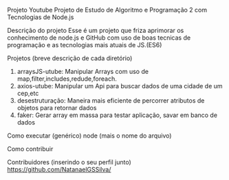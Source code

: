 Projeto Youtube
Projeto de Estudo de Algoritmo e Programação 2 com Tecnologias de Node.js

Descrição do projeto
Esse é um projeto que friza aprimorar os conhecimento de node.js e GitHub com uso 
de boas tecnicas de programação e as tecnologias mais atuais de JS.(ES6)


Projetos (breve descrição de cada diretório)
1. arraysJS-utube: Manipular Arrays com uso de map,filter,includes,redude,foreach.
2. axios-utube: Manipular um Api para buscar dados de uma cidade de um cep,etc
3. desestruturação: Maneira mais eficiente de percorrer atributos de objetos para retornar dados
4. faker: Gerar array em massa para testar aplicação, savar em banco de dados

Como executar (genérico)
node (mais o nome do arquivo)

Como contribuir

Contribuidores (inserindo o seu perfil junto)
https://github.com/NatanaelGSSilva/